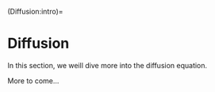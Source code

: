 (Diffusion:intro)=
# Diffusion

In this section, we weill dive more into the diffusion equation. 

More to come...

```{tableofcontents}
```